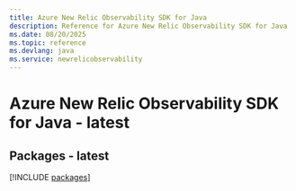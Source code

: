 ```yaml
---
title: Azure New Relic Observability SDK for Java
description: Reference for Azure New Relic Observability SDK for Java
ms.date: 08/20/2025
ms.topic: reference
ms.devlang: java
ms.service: newrelicobservability
---
```

# Azure New Relic Observability SDK for Java - latest
## Packages - latest
[!INCLUDE [packages](new-relic-observability-index.md)]
